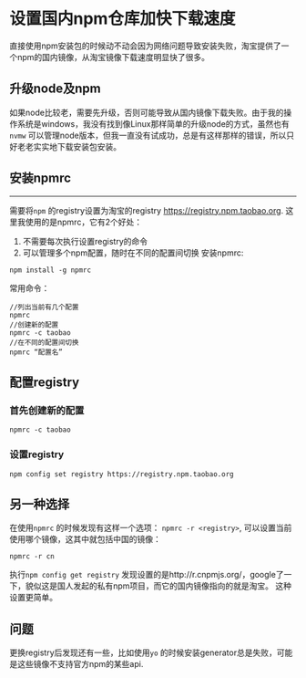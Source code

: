 设置国内npm仓库加快下载速度
===================


直接使用npm安装包的时候动不动会因为网络问题导致安装失败，淘宝提供了一个npm的国内镜像，从淘宝镜像下载速度明显快了很多。

## 升级node及npm 
如果node比较老，需要先升级，否则可能导致从国内镜像下载失败。由于我的操作系统是windows，我没有找到像Linux那样简单的升级node的方式，虽然也有 `nvmw` 可以管理node版本，但我一直没有试成功，总是有这样那样的错误，所以只好老老实实地下载安装包安装。

## 安装npmrc
----------
需要将`npm` 的registry设置为淘宝的registry https://registry.npm.taobao.org. 这里我使用的是npmrc，它有2个好处：
1. 不需要每次执行设置registry的命令
2. 可以管理多个npm配置，随时在不同的配置间切换
安装npmrc:
```
npm install -g npmrc
```
常用命令：
```
//列出当前有几个配置
npmrc
//创建新的配置
npmrc -c taobao
//在不同的配置间切换
npmrc “配置名”
```
## 配置registry

### 首先创建新的配置
  `npmrc -c taobao`
  
### 设置registry
  `npm config set registry https://registry.npm.taobao.org`

## 另一种选择
在使用`npmrc` 的时候发现有这样一个选项： `npmrc -r <registry>`, 可以设置当前使用哪个镜像，这其中就包括中国的镜像：
```
npmrc -r cn
```
执行`npm config get registry` 发现设置的是http://r.cnpmjs.org/，google了一下，貌似这是国人发起的私有npm项目，而它的国内镜像指向的就是淘宝。
这种设置更简单。

## 问题
更换registry后发现还有一些，比如使用`yo` 的时候安装generator总是失败，可能是这些镜像不支持官方npm的某些api.